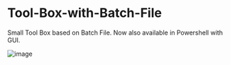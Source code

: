 # Tool-Box-with-Batch-File
Small Tool Box based on Batch File.
Now also available in Powershell with GUI.

![image](https://github.com/user-attachments/assets/29e12c2a-0d37-4cd5-bb69-4bbbc4ee6062)
